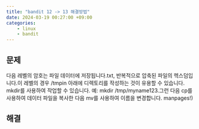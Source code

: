 ```yaml
---
title: "bandit 12 -> 13 해결방법"
date: 2024-03-19 00:27:00 +09:00
categories: 
    - linux
    - bandit
---
```

## 문제
다음 레벨의 암호는 파일 데이터에 저장됩니다.txt, 반복적으로 압축된 파일의 헥스덤입니다.이 레벨의 경우 /tmpin 아래에 디렉토리를 작성하는 것이 유용할 수 있습니다. mkdir를 사용하여 작업할 수 있습니다. 예: mkdir /tmp/myname123.그런 다음 cp를 사용하여 데이터 파일을 복사한 다음 mv를 사용하여 이름을 변경합니다. manpages!)

## 해결
